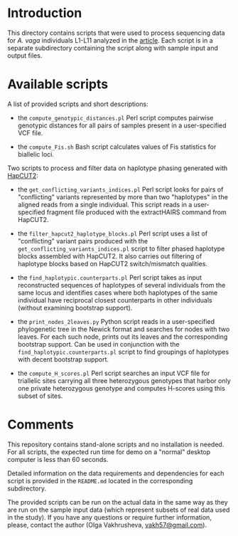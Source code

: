 # Introduction

This directory contains scripts that were used to process sequencing data for
*A. vaga* individuals L1-L11 analyzed in the
[article](https://www.nature.com/articles/s41467-020-19614-y). Each script is
in a separate subdirectory containing the script along with sample input and
output files.

# Available scripts

A list of provided scripts and short descriptions:

* the `compute_genotypic_distances.pl` Perl script computes pairwise genotypic
  distances for all pairs of samples present in a user-specified VCF file.

* the `compute_Fis.sh` Bash script calculates values of Fis statistics
  for biallelic loci. 

Two scripts to process and filter data on haplotype phasing generated with
[HapCUT2](https://github.com/vibansal/HapCUT2):
  
* the `get_conflicting_variants_indices.pl` Perl script looks for pairs of
  "conflicting" variants represented by more than two "haplotypes" in the
aligned reads from a single individual. This script reads in a user-specified
fragment file produced with the extractHAIRS command from HapCUT2.

* the `filter_hapcut2_haplotype_blocks.pl` Perl script uses a list of
  "conflicting" variant pairs produced with the
`get_conflicting_variants_indices.pl` script to filter phased haplotype blocks
assembled with HapCUT2. It also carries out filtering of haplotype blocks based
on HapCUT2 switch/mismatch qualities.



* the `find_haplotypic.counterparts.pl` Perl script takes as input reconstructed
 sequences of haplotypes of several individuals from the same locus and
identifies cases where both haplotypes of the same individual have
reciprocal closest counterparts in other individuals (without 
examining bootstrap support).

* the `print_nodes_2leaves.py` Python script reads in a user-specified
  phylogenetic tree in the Newick format and searches for nodes with two
leaves. For each such node, prints out its leaves and the corresponding
bootstrap support. Can be used in conjunction with the 
`find_haplotypic.counterparts.pl` script to find groupings of haplotypes
with decent bootstrap support.

* the `compute_H_scores.pl` Perl script searches an input VCF file for
 triallelic sites carrying all three heterozygous genotypes that harbor 
only one private heterozygous genotype and computes H-scores using this
subset of sites. 


# Comments

This repository contains stand-alone scripts and no installation is needed.
For all scripts, the expected run time for demo on a "normal" desktop computer
is less than 60 seconds.

Detailed information on the data requirements and dependencies for each
script is provided in the `README.md` located in the corresponding
subdirectory.

The provided scripts can be run on the actual data in the same way as they
are run on the sample input data (which represent subsets of real data
used in the study).
If you have any questions or require further information, please, contact 
the author (Olga Vakhrusheva, vakh57@gmail.com). 

